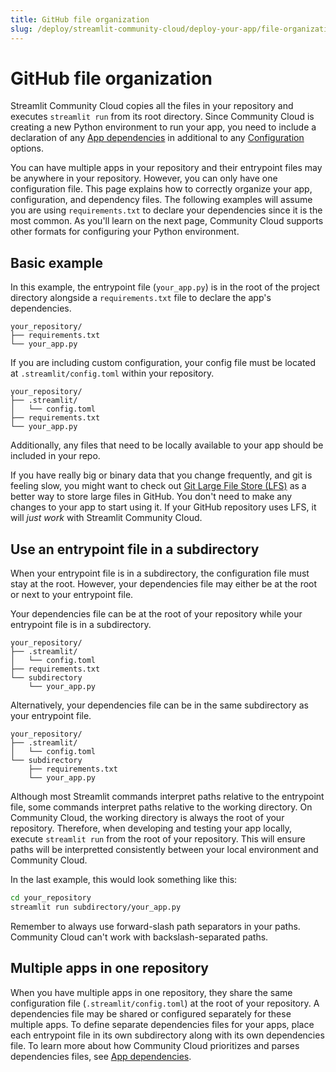```yaml
---
title: GitHub file organization
slug: /deploy/streamlit-community-cloud/deploy-your-app/file-organization
---
```


# GitHub file organization

Streamlit Community Cloud copies all the files in your repository and executes `streamlit run` from its root directory. Since Community Cloud is creating a new Python environment to run your app, you need to include a declaration of any [App dependencies](/deploy/streamlit-community-cloud/deploy-your-app/app-dependencies) in additional to any [Configuration](/develop/concepts/configuration) options.

You can have multiple apps in your repository and their entrypoint files may be anywhere in your repository. However, you can only have one configuration file. This page explains how to correctly organize your app, configuration, and dependency files. The following examples will assume you are using `requirements.txt` to declare your dependencies since it is the most common. As you'll learn on the next page, Community Cloud supports other formats for configuring your Python environment.

## Basic example

In this example, the entrypoint file (`your_app.py`) is in the root of the project directory alongside a `requirements.txt` file to declare the app's dependencies.

```
your_repository/
├── requirements.txt
└── your_app.py
```

If you are including custom configuration, your config file must be located at `.streamlit/config.toml` within your repository.

```
your_repository/
├── .streamlit/
│   └── config.toml
├── requirements.txt
└── your_app.py
```

Additionally, any files that need to be locally available to your app should be included in your repo.

<Tip>

If you have really big or binary data that you change frequently, and git is feeling slow, you might want to check out [Git Large File Store (LFS)](https://git-lfs.github.com/) as a better way to store large files in GitHub. You don't need to make any changes to your app to start using it. If your GitHub repository uses LFS, it will _just work_ with Streamlit Community Cloud.

</Tip>

## Use an entrypoint file in a subdirectory

When your entrypoint file is in a subdirectory, the configuration file must stay at the root. However, your dependencies file may either be at the root or next to your entrypoint file.

Your dependencies file can be at the root of your repository while your entrypoint file is in a subdirectory.

```
your_repository/
├── .streamlit/
│   └── config.toml
├── requirements.txt
└── subdirectory
    └── your_app.py
```

Alternatively, your dependencies file can be in the same subdirectory as your entrypoint file.

```
your_repository/
├── .streamlit/
│   └── config.toml
└── subdirectory
    ├── requirements.txt
    └── your_app.py
```

Although most Streamlit commands interpret paths relative to the entrypoint file, some commands interpret paths relative to the working directory. On Community Cloud, the working directory is always the root of your repository. Therefore, when developing and testing your app locally, execute `streamlit run` from the root of your repository. This will ensure paths will be interpretted consistently between your local environment and Community Cloud.

In the last example, this would look something like this:

```bash
cd your_repository
streamlit run subdirectory/your_app.py
```

<Tip>
    Remember to always use forward-slash path separators in your paths. Community Cloud can't work with backslash-separated paths.
</Tip>

## Multiple apps in one repository

When you have multiple apps in one repository, they share the same configuration file (`.streamlit/config.toml`) at the root of your repository. A dependencies file may be shared or configured separately for these multiple apps. To define separate dependencies files for your apps, place each entrypoint file in its own subdirectory along with its own dependencies file. To learn more about how Community Cloud prioritizes and parses dependencies files, see [App dependencies](/deploy/streamlit-community-cloud/deploy-your-app/app-dependencies).
